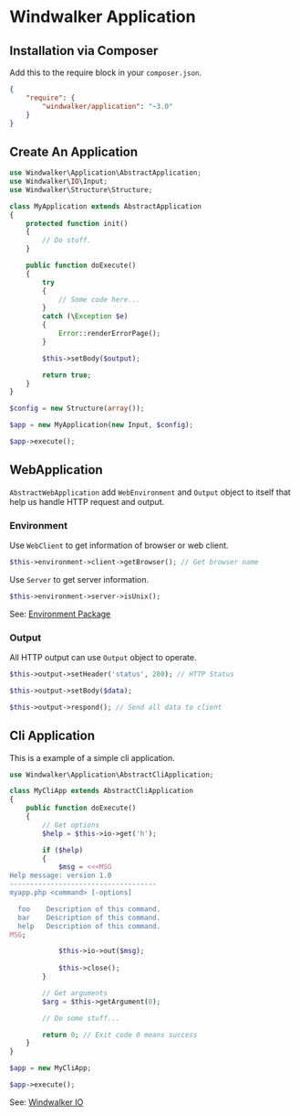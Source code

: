 # Windwalker Application

## Installation via Composer

Add this to the require block in your `composer.json`.

``` json
{
    "require": {
        "windwalker/application": "~3.0"
    }
}
```

## Create An Application

``` php
use Windwalker\Application\AbstractApplication;
use Windwalker\IO\Input;
use Windwalker\Structure\Structure;

class MyApplication extends AbstractApplication
{
    protected function init()
    {
        // Do stuff.
    }

    public function doExecute()
    {
        try
        {
            // Some code here...
        }
        catch (\Exception $e)
        {
            Error::renderErrorPage();
        }

        $this->setBody($output);

        return true;
    }
}

$config = new Structure(array());

$app = new MyApplication(new Input, $config);

$app->execute();
```

## WebApplication

`AbstractWebApplication` add `WebEnvironment` and `Output` object to itself that help us handle HTTP request and output.

### Environment

Use `WebClient` to get information of browser or web client.

``` php
$this->environment->client->getBrowser(); // Get browser name
```

Use `Server` to get server information.

``` php
$this->environment->server->isUnix();
```

See: [Environment Package](https://github.com/ventoviro/windwalker-environment)

### Output

All HTTP output can use `Output` object to operate.

``` php
$this->output->setHeader('status', 200); // HTTP Status

$this->output->setBody($data);

$this->output->respond(); // Send all data to client
```

## Cli Application

This is a example of a simple cli application.

``` php
use Windwalker\Application\AbstractCliApplication;

class MyCliApp extends AbstractCliApplication
{
    public function doExecute()
    {
        // Get options
        $help = $this->io->get('h');

        if ($help)
        {
            $msg = <<<MSG
Help message: version 1.0
------------------------------------
myapp.php <command> [-options]

  foo    Description of this command.
  bar    Description of this command.
  help   Description of this command.
MSG;

            $this->io->out($msg);
            
            $this->close();
        }

        // Get arguments
        $arg = $this->getArgument(0);

        // Do some stuff...

        return 0; // Exit code 0 means success
    }
}

$app = new MyCliApp;

$app->execute();
```

See: [Windwalker IO](https://github.com/ventoviro/windwalker-io)
